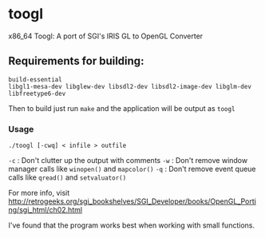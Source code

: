 # toogl
x86_64 Toogl: A port of SGI's IRIS GL to OpenGL Converter

## Requirements for building:

```
build-essential
libgl1-mesa-dev libglew-dev libsdl2-dev libsdl2-image-dev libglm-dev libfreetype6-dev
```

Then to build just run `make` and the application will be output as `toogl`

### Usage 

```
./toogl [-cwq] < infile > outfile
```

``-c`` : Don't clutter up the output with comments
``-w`` : Don't remove window manager calls like ``winopen()`` and ``mapcolor()``
``-q`` : Don't remove event queue calls like ``qread()`` and ``setvaluator()``

For more info, visit http://retrogeeks.org/sgi_bookshelves/SGI_Developer/books/OpenGL_Porting/sgi_html/ch02.html

I've found that the program works best when working with small functions.

